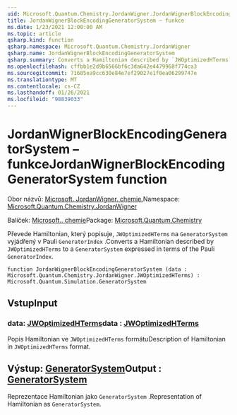 ```yaml
---
uid: Microsoft.Quantum.Chemistry.JordanWigner.JordanWignerBlockEncodingGeneratorSystem
title: JordanWignerBlockEncodingGeneratorSystem – funkce
ms.date: 1/23/2021 12:00:00 AM
ms.topic: article
qsharp.kind: function
qsharp.namespace: Microsoft.Quantum.Chemistry.JordanWigner
qsharp.name: JordanWignerBlockEncodingGeneratorSystem
qsharp.summary: Converts a Hamiltonian described by `JWOptimizedHTerms` to a `GeneratorSystem` expressed in terms of the Pauli `GeneratorIndex`.
ms.openlocfilehash: cffbb1e2d9b6566bf6c3da642e4479968f774ca3
ms.sourcegitcommit: 71605ea9cc630e84e7ef29027e1f0ea06299747e
ms.translationtype: MT
ms.contentlocale: cs-CZ
ms.lasthandoff: 01/26/2021
ms.locfileid: "98839033"
---
```

# <a name="jordanwignerblockencodinggeneratorsystem-function"></a><span data-ttu-id="724c0-102">JordanWignerBlockEncodingGeneratorSystem – funkce</span><span class="sxs-lookup"><span data-stu-id="724c0-102">JordanWignerBlockEncodingGeneratorSystem function</span></span>

<span data-ttu-id="724c0-103">Obor názvů: [Microsoft. JordanWigner. chemie.](xref:Microsoft.Quantum.Chemistry.JordanWigner)</span><span class="sxs-lookup"><span data-stu-id="724c0-103">Namespace: [Microsoft.Quantum.Chemistry.JordanWigner](xref:Microsoft.Quantum.Chemistry.JordanWigner)</span></span>

<span data-ttu-id="724c0-104">Balíček: [Microsoft.. chemie](https://nuget.org/packages/Microsoft.Quantum.Chemistry)</span><span class="sxs-lookup"><span data-stu-id="724c0-104">Package: [Microsoft.Quantum.Chemistry](https://nuget.org/packages/Microsoft.Quantum.Chemistry)</span></span>


<span data-ttu-id="724c0-105">Převede Hamiltonian, který popisuje, `JWOptimizedHTerms` na `GeneratorSystem` vyjádřený v Pauli `GeneratorIndex` .</span><span class="sxs-lookup"><span data-stu-id="724c0-105">Converts a Hamiltonian described by `JWOptimizedHTerms` to a `GeneratorSystem` expressed in terms of the Pauli `GeneratorIndex`.</span></span>

```qsharp
function JordanWignerBlockEncodingGeneratorSystem (data : Microsoft.Quantum.Chemistry.JordanWigner.JWOptimizedHTerms) : Microsoft.Quantum.Simulation.GeneratorSystem
```


## <a name="input"></a><span data-ttu-id="724c0-106">Vstup</span><span class="sxs-lookup"><span data-stu-id="724c0-106">Input</span></span>

### <a name="data--jwoptimizedhterms"></a><span data-ttu-id="724c0-107">data: [JWOptimizedHTerms](xref:Microsoft.Quantum.Chemistry.JordanWigner.JWOptimizedHTerms)</span><span class="sxs-lookup"><span data-stu-id="724c0-107">data : [JWOptimizedHTerms](xref:Microsoft.Quantum.Chemistry.JordanWigner.JWOptimizedHTerms)</span></span>

<span data-ttu-id="724c0-108">Popis Hamiltonian ve `JWOptimizedHTerms` formátu</span><span class="sxs-lookup"><span data-stu-id="724c0-108">Description of Hamiltonian in `JWOptimizedHTerms` format.</span></span>



## <a name="output--generatorsystem"></a><span data-ttu-id="724c0-109">Výstup: [GeneratorSystem](xref:Microsoft.Quantum.Simulation.GeneratorSystem)</span><span class="sxs-lookup"><span data-stu-id="724c0-109">Output : [GeneratorSystem](xref:Microsoft.Quantum.Simulation.GeneratorSystem)</span></span>

<span data-ttu-id="724c0-110">Reprezentace Hamiltonian jako `GeneratorSystem` .</span><span class="sxs-lookup"><span data-stu-id="724c0-110">Representation of Hamiltonian as `GeneratorSystem`.</span></span>